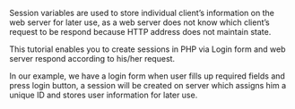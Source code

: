 Session variables are used to store individual client’s information on the web server for later use,  as a web server does not know which client’s request to be respond because HTTP address does not maintain state.

This tutorial enables you to create sessions in PHP via Login form and web server respond according to his/her request.

In our example, we have a login form when user fills up required fields and press login button, a session will be created on server which assigns him a unique ID and stores user information for later use.